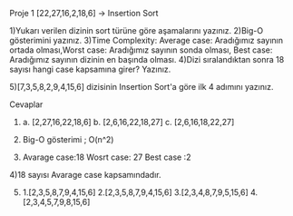 Proje 1
[22,27,16,2,18,6] -> Insertion Sort

1)Yukarı verilen dizinin sort türüne göre aşamalarını yazınız.
2)Big-O gösterimini yazınız.
3)Time Complexity: Average case: Aradığımız sayının ortada olması,Worst case: Aradığımız sayının sonda olması, Best case: Aradığımız sayının dizinin en başında olması.
4)Dizi sıralandıktan sonra 18 sayısı hangi case kapsamına girer? Yazınız.


5)[7,3,5,8,2,9,4,15,6] dizisinin Insertion Sort'a göre ilk 4 adımını yazınız.

Cevaplar
1) a. [2,27,16,22,18,6]
   b. [2,6,16,22,18,27]
   c. [2,6,16,18,22,27]
2) Big-O gösterimi ; O(n^2)

3) Avarage case:18
 Wosrt case: 27
 Best case :2

4)18 sayısı Avarage case kapsamındadır.

5) 1.[2,3,5,8,7,9,4,15,6]
   2.[2,3,5,8,7,9,4,15,6]
   3.[2,3,4,8,7,9,5,15,6]
   4.[2,3,4,5,7,9,8,15,6]
